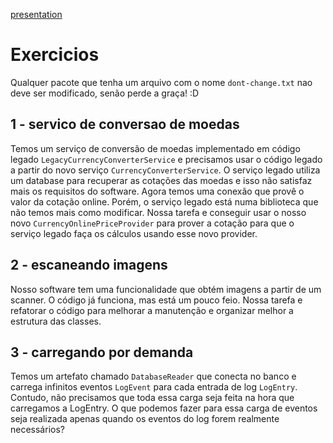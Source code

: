 [presentation](https://docs.google.com/presentation/d/1ITX8MWqPOQw95XxwHxGqowqnHWN5BlKk3s6ZPRz7qOo/edit?usp=sharing)


# Exercicios

Qualquer pacote que tenha um arquivo com o nome `dont-change.txt` nao deve ser modificado, senão perde a graça! :D

## 1 - servico de conversao de moedas
 
Temos um serviço de conversão de moedas implementado em código legado `LegacyCurrencyConverterService` e precisamos usar o código legado a partir do novo serviço `CurrencyConverterService`. O serviço legado utiliza um database para recuperar as cotações das moedas e isso não satisfaz mais os requisitos do software. Agora temos uma conexão que provê o valor da cotação online. Porém, o serviço legado está numa biblioteca que não temos mais como modificar. Nossa tarefa e conseguir usar o nosso novo `CurrencyOnlinePriceProvider` para prover a cotação para que o serviço legado faça os cálculos usando esse novo provider.


## 2 - escaneando imagens

Nosso software tem uma funcionalidade que obtém imagens a partir de um scanner. O código já funciona, mas está um pouco feio. Nossa tarefa e refatorar o código para melhorar a manutenção e organizar melhor a estrutura das classes.

## 3 - carregando por demanda

Temos um artefato chamado `DatabaseReader` que conecta no banco e carrega infinitos eventos `LogEvent` para cada entrada de log `LogEntry`. Contudo, não precisamos que toda essa carga seja feita na hora que carregamos a LogEntry. O que podemos fazer para essa carga de eventos seja realizada apenas quando os eventos do log forem realmente necessários?
